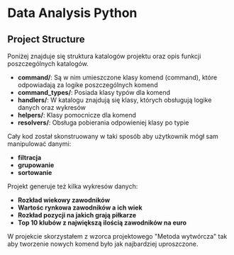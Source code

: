 # Data Analysis Python

## Project Structure

Poniżej znajduje się struktura katalogów projektu oraz opis funkcji poszczególnych katalogów.

- **command/**: Są w nim umieszczone klasy komend (command), które odpowiadają za logike poszczególnych komend
- **command_types/**: Posiada klasy typów dla komend
- **handlers/**: W katalogu znajdują się klasy, których obsługują logike danych oraz wykresów
- **helpers/**: Klasy pomocnicze dla komend
- **resolvers/**: Obsługa pobierania odpowieniej klasy po typie

Cały kod został skonstruowany w taki sposób aby użytkownik mógł sam manipulować danymi:
- **filtracja**
- **grupowanie**
- **sortowanie**

Projekt generuje też kilka wykresów danych:

- **Rozkład wiekowy zawodników**
- **Wartośc rynkowa zawodników a ich wiek**
- **Rozkład pozycji na jakich grają piłkarze**
- **Top 10 klubów z największą ilością zawodników na euro**

W projekcie skorzystałem z wzorca projektowego "Metoda wytwórcza" tak aby tworzenie nowych komend było jak najbardziej uproszczone.